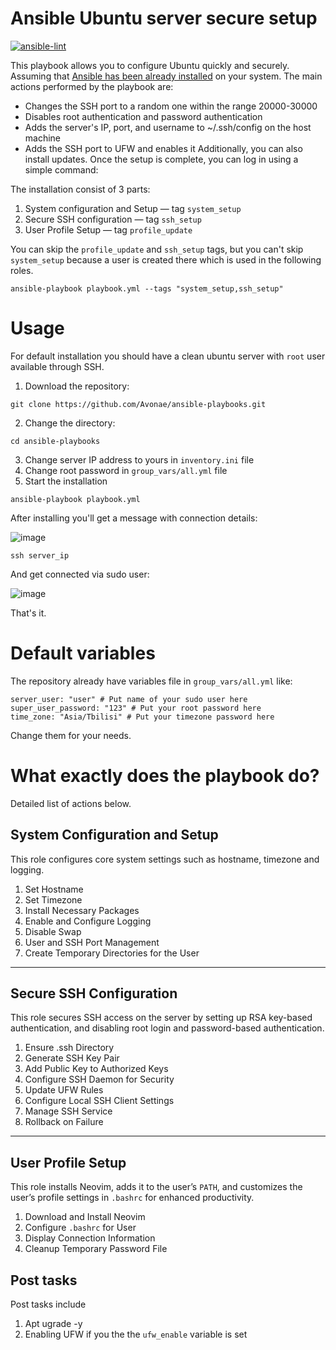 # Ansible Ubuntu server secure setup
[![ansible-lint](https://github.com/Avonae/ansible-playbooks/actions/workflows/ansible-lint.yml/badge.svg?branch=main)](https://github.com/Avonae/ansible-playbooks/actions/workflows/ansible-lint.yml)

This playbook allows you to configure Ubuntu quickly and securely. Assuming that [Ansible has been already installed](https://docs.ansible.com/ansible/latest/installation_guide/) on your system.
The main actions performed by the playbook are:

- Changes the SSH port to a random one within the range 20000-30000
- Disables root authentication and password authentication
- Adds the server's IP, port, and username to ~/.ssh/config on the host machine
- Adds the SSH port to UFW and enables it
Additionally, you can also install updates. Once the setup is complete, you can log in using a simple command:

The installation consist of 3 parts:

1. System configuration and Setup — tag `system_setup`
2. Secure SSH configuration — tag `ssh_setup`
3. User Profile Setup — tag `profile_update`

You can skip the `profile_update` and `ssh_setup` tags, but you can't skip `system_setup` because a user is created there which is used in the following roles.

```
ansible-playbook playbook.yml --tags "system_setup,ssh_setup"
```

# Usage
For default installation you should have a clean ubuntu server with `root` user available through SSH.

1. Download the repository:
```
git clone https://github.com/Avonae/ansible-playbooks.git
```
2. Change the directory:
```
cd ansible-playbooks
```
3. Change server IP address to yours in `inventory.ini` file
4. Change root password in `group_vars/all.yml` file
5. Start the installation 
```
ansible-playbook playbook.yml
```
After installing you'll get a message with connection details:

![image](https://github.com/user-attachments/assets/17ab42bf-6fab-4f47-acd8-cd3fac92aa16)

```
ssh server_ip
```
And get connected via sudo user:

![image](https://github.com/user-attachments/assets/ada9fdca-c10c-4e49-b972-941dff3bf337)

That's it.

# Default variables
The repository already have variables file in `group_vars/all.yml` like:
```
server_user: "user" # Put name of your sudo user here
super_user_password: "123" # Put your root password here
time_zone: "Asia/Tbilisi" # Put your timezone password here
```
Change them for your needs.

# What exactly does the playbook do?
Detailed list of actions below.

## System Configuration and Setup

This role configures core system settings such as hostname, timezone and logging.

1. Set Hostname
2. Set Timezone
3. Install Necessary Packages
4. Enable and Configure Logging
5. Disable Swap
6. User and SSH Port Management
7. Create Temporary Directories for the User
---
## Secure SSH Configuration

This role secures SSH access on the server by setting up RSA key-based authentication, and disabling root login and password-based authentication.

1. Ensure .ssh Directory
2. Generate SSH Key Pair
3. Add Public Key to Authorized Keys
4. Configure SSH Daemon for Security
5. Update UFW Rules
6. Configure Local SSH Client Settings
7. Manage SSH Service
8. Rollback on Failure

---

## User Profile Setup

This role installs Neovim, adds it to the user’s `PATH`, and customizes the user’s profile settings in `.bashrc` for enhanced productivity.

1. Download and Install Neovim
2. Configure `.bashrc` for User
3. Display Connection Information
4. Cleanup Temporary Password File

## Post tasks
Post tasks include 
1. Apt ugrade -y
2. Enabling UFW if you the the `ufw_enable` variable is set
